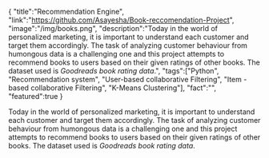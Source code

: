 {
    "title":"Recommendation Engine",
    "link":"https://github.com/Asayesha/Book-reccomendation-Project",
    "image":"/img/books.png",
    "description":"Today in the world of personalized marketing, it is important to understand each customer and target them accordingly. The task of analyzing customer behaviour from humongous data is a challenging one and this project attempts to recommend books to users based on their given ratings of other books. The dataset used is <em>Goodreads book rating data</em>.",
    "tags":["Python", "Recommendation system", "User-based collaborative Filtering", "Item -based collaborative Filtering", "K-Means Clustering"],
    "fact":"",
    "featured":true
}


Today in the world of personalized marketing, it is important to understand each customer and target them accordingly. The task of analyzing customer behaviour from humongous data is a challenging one and this project attempts to recommend books to users based on their given ratings of other books. The dataset used is <em>Goodreads book rating data</em>.
